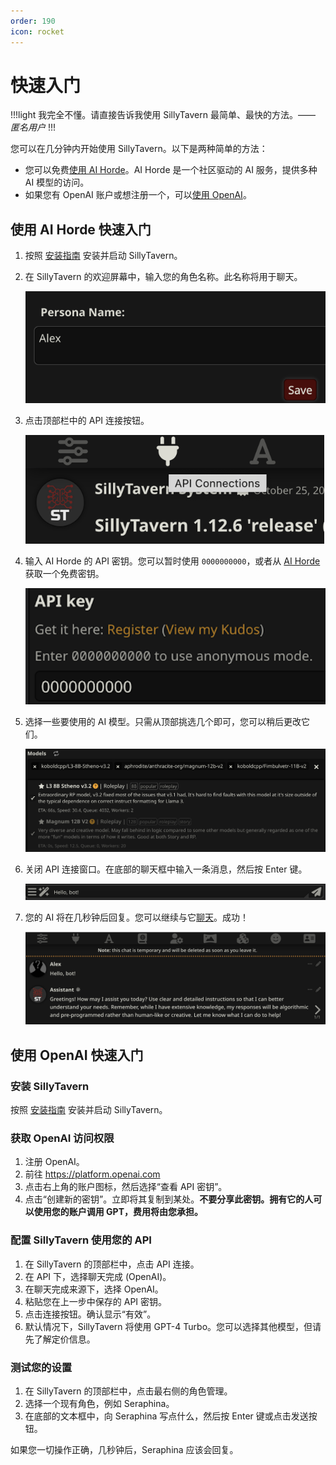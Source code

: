 ```yaml
---
order: 190
icon: rocket
---
```


# 快速入门

!!!light
我完全不懂。请直接告诉我使用 SillyTavern 最简单、最快的方法。—— *匿名用户*
!!!

您可以在几分钟内开始使用 SillyTavern。以下是两种简单的方法：

* 您可以免费[使用 AI Horde](#使用-ai-horde-快速入门)。AI Horde 是一个社区驱动的 AI 服务，提供多种 AI 模型的访问。
* 如果您有 OpenAI 账户或想注册一个，可以[使用 OpenAI](#使用-openai-快速入门)。

## 使用 AI Horde 快速入门

1. 按照 [安装指南](/Installation/index.md) 安装并启动 SillyTavern。

2. 在 SillyTavern 的欢迎屏幕中，输入您的角色名称。此名称将用于聊天。

   ![这是一个可选标题](/static/quick-start/1_name.png)
3. 点击顶部栏中的 API 连接按钮。

   ![这是一个可选标题](/static/quick-start/2_api_conn.png)
4. 输入 AI Horde 的 API 密钥。您可以暂时使用 `0000000000`，或者从 [AI Horde](https://aihorde.net/) 获取一个免费密钥。

   ![这是一个可选标题](/static/quick-start/3_horde_key.png)
5. 选择一些要使用的 AI 模型。只需从顶部挑选几个即可，您可以稍后更改它们。

   ![这是一个可选标题](/static/quick-start/4_horde_models.png)
6. 关闭 API 连接窗口。在底部的聊天框中输入一条消息，然后按 Enter 键。

   ![这是一个可选标题](/static/quick-start/5_msg.png)
7. 您的 AI 将在几秒钟后回复。您可以继续与它[聊天](/Usage/Chatting/index.md)。成功！

   ![这是一个可选标题](/static/quick-start/6_success.png)

## 使用 OpenAI 快速入门

### 安装 SillyTavern

按照 [安装指南](/Installation/index.md) 安装并启动 SillyTavern。

### 获取 OpenAI 访问权限

1. 注册 OpenAI。
2. 前往 <https://platform.openai.com>
3. 点击右上角的账户图标，然后选择“查看 API 密钥”。
4. 点击“创建新的密钥”。立即将其复制到某处。**不要分享此密钥。拥有它的人可以使用您的账户调用 GPT，费用将由您承担。**

### 配置 SillyTavern 使用您的 API

1. 在 SillyTavern 的顶部栏中，点击 API 连接。
2. 在 API 下，选择聊天完成 (OpenAI)。
3. 在聊天完成来源下，选择 OpenAI。
4. 粘贴您在上一步中保存的 API 密钥。
5. 点击连接按钮。确认显示“有效”。
6. 默认情况下，SillyTavern 将使用 GPT-4 Turbo。您可以选择其他模型，但请先了解定价信息。

### 测试您的设置

1. 在 SillyTavern 的顶部栏中，点击最右侧的角色管理。
2. 选择一个现有角色，例如 Seraphina。
3. 在底部的文本框中，向 Seraphina 写点什么，然后按 Enter 键或点击发送按钮。

如果您一切操作正确，几秒钟后，Seraphina 应该会回复。